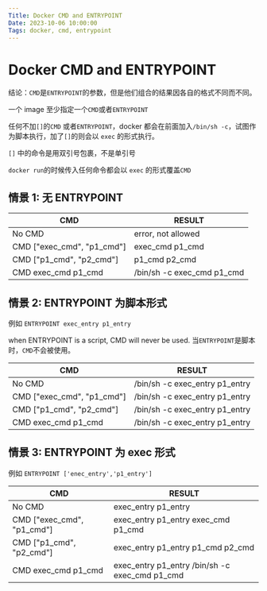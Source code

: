 ```yaml
---
Title: Docker CMD and ENTRYPOINT
Date: 2023-10-06 10:00:00
Tags: docker, cmd, entrypoint
---
```


# Docker CMD and ENTRYPOINT

结论：`CMD`是`ENTRYPOINT`的参数，但是他们组合的结果因各自的格式不同而不同。

一个 image 至少指定一个`CMD`或者`ENTRYPOINT`

任何不加`[]`的`CMD` 或者`ENTRYPOINT`，docker 都会在前面加入`/bin/sh -c`，试图作为脚本执行，加了`[]`的则会以 `exec` 的形式执行。

`[]` 中的命令是用双引号包裹，不是单引号

`docker run`的时候传入任何命令都会以 `exec` 的形式覆盖`CMD`

## 情景 1: 无 ENTRYPOINT

| CMD                        | RESULT                     |
| -------------------------- | -------------------------- |
| No CMD                     | error, not allowed         |
| CMD ["exec_cmd", "p1_cmd"] | exec_cmd p1_cmd            |
| CMD ["p1_cmd", "p2_cmd"]   | p1_cmd p2_cmd              |
| CMD exec_cmd p1_cmd        | /bin/sh -c exec_cmd p1_cmd |

## 情景 2: ENTRYPOINT 为脚本形式

例如 `ENTRYPOINT exec_entry p1_entry`

when ENTRYPOINT is a script, CMD will never be used.
当`ENTRYPOINT`是脚本时，`CMD`不会被使用。

| CMD                        | RESULT                         |
| -------------------------- | ------------------------------ |
| No CMD                     | /bin/sh -c exec_entry p1_entry |
| CMD ["exec_cmd", "p1_cmd"] | /bin/sh -c exec_entry p1_entry |
| CMD ["p1_cmd", "p2_cmd"]   | /bin/sh -c exec_entry p1_entry |
| CMD exec_cmd p1_cmd        | /bin/sh -c exec_entry p1_entry |

## 情景 3: ENTRYPOINT 为 exec 形式
例如 `ENTRYPOINT ['enec_entry','p1_entry']`

| CMD                        | RESULT                                         |
| -------------------------- | ---------------------------------------------- |
| No CMD                     | exec_entry p1_entry                            |
| CMD ["exec_cmd", "p1_cmd"] | exec_entry p1_entry exec_cmd p1_cmd            |
| CMD ["p1_cmd", "p2_cmd"]   | exec_entry p1_entry p1_cmd p2_cmd              |
| CMD exec_cmd p1_cmd        | exec_entry p1_entry /bin/sh -c exec_cmd p1_cmd |
